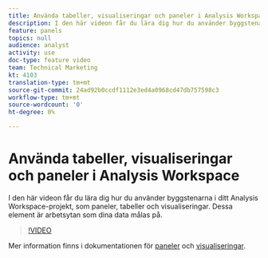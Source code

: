 ```yaml
---
title: Använda tabeller, visualiseringar och paneler i Analysis Workspace
description: I den här videon får du lära dig hur du använder byggstenarna i ditt Analysis Workspace-projekt, som paneler, tabeller och visualiseringar. Dessa element är arbetsytan som dina data målas på.
feature: panels
topics: null
audience: analyst
activity: use
doc-type: feature video
team: Technical Marketing
kt: 4103
translation-type: tm+mt
source-git-commit: 24ad92b0ccdf1112e3ed4a0968cd47db757598c3
workflow-type: tm+mt
source-wordcount: '0'
ht-degree: 0%

---
```



# Använda tabeller, visualiseringar och paneler i Analysis Workspace

I den här videon får du lära dig hur du använder byggstenarna i ditt Analysis Workspace-projekt, som paneler, tabeller och visualiseringar. Dessa element är arbetsytan som dina data målas på.

>[!VIDEO](https://video.tv.adobe.com/v/30369/?quality=12)

Mer information finns i dokumentationen för [paneler](https://docs.adobe.com/content/help/en/analytics/analyze/analysis-workspace/panels/panels.html) och [visualiseringar](https://docs.adobe.com/content/help/en/analytics/analyze/analysis-workspace/visualizations/freeform-analysis-visualizations.html).
